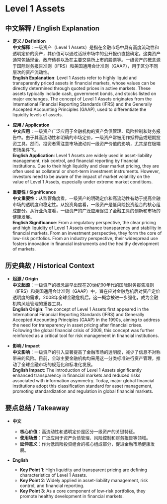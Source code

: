 # Level 1 Assets

## 中文解释 / English Explanation

* **定义 / Definition**  
  **中文解释**：一级资产（Level 1 Assets）是指在金融市场中具有高度流动性和透明定价的资产，其价值可以通过活跃市场中的公开报价直接确定。这类资产通常包括现金、政府债券以及在主要交易所上市的股票等。一级资产的概念源于国际财务报告准则（IFRS）和美国通用会计准则（GAAP），用于区分不同层次的资产流动性。  
  **English Explanation**: Level 1 Assets refer to highly liquid and transparently priced assets in financial markets, whose values can be directly determined through quoted prices in active markets. These assets typically include cash, government bonds, and stocks listed on major exchanges. The concept of Level 1 Assets originates from the International Financial Reporting Standards (IFRS) and the Generally Accepted Accounting Principles (GAAP), used to differentiate the liquidity levels of assets.

* **应用 / Application**  
  **中文应用**：一级资产广泛应用于金融机构的资产负债管理、风险控制和财务报告中。由于其高流动性和明确的市场定价，一级资产常被用作抵押品或短期投资工具。然而，投资者需注意市场波动对一级资产价值的影响，尤其是在极端市场条件下。  
  **English Application**: Level 1 Assets are widely used in asset-liability management, risk control, and financial reporting by financial institutions. Due to their high liquidity and clear market pricing, they are often used as collateral or short-term investment instruments. However, investors need to be aware of the impact of market volatility on the value of Level 1 Assets, especially under extreme market conditions.

* **重要性 / Significance**  
  **中文重要性**：从监管角度看，一级资产的明确定价和高流动性有助于提高金融市场的透明度和稳定性。从投资角度看，一级资产是低风险投资组合的核心组成部分。从行业角度看，一级资产的广泛应用促进了金融工具的创新和市场的健康发展。  
  **English Significance**: From a regulatory perspective, the clear pricing and high liquidity of Level 1 Assets enhance transparency and stability in financial markets. From an investment perspective, they form the core of low-risk portfolios. From an industry perspective, their widespread use fosters innovation in financial instruments and the healthy development of markets.

## 历史典故 / Historical Context

* **起源 / Origin**  
  **中文起源**：一级资产的概念最早出现在20世纪90年代的国际财务报告准则（IFRS）和美国通用会计准则（GAAP）中，旨在应对金融危机后对资产定价透明度的需求。2008年全球金融危机后，这一概念被进一步强化，成为金融机构风险管理的重要工具。  
  **English Origin**: The concept of Level 1 Assets first appeared in the International Financial Reporting Standards (IFRS) and Generally Accepted Accounting Principles (GAAP) in the 1990s, aiming to address the need for transparency in asset pricing after financial crises. Following the global financial crisis of 2008, this concept was further reinforced as a critical tool for risk management in financial institutions.

* **影响 / Impact**  
  **中文影响**：一级资产的引入显著提高了金融市场的透明度，减少了信息不对称带来的风险。目前，全球主要金融机构均采用这一分类标准进行资产管理，推动了全球金融市场的规范化和标准化发展。  
  **English Impact**: The introduction of Level 1 Assets significantly enhanced transparency in financial markets and reduced risks associated with information asymmetry. Today, major global financial institutions adopt this classification standard for asset management, promoting standardization and regulation in global financial markets.

## 要点总结 / Takeaway

* **中文**  
   - **核心价值**：高流动性和透明定价是区分一级资产的关键特征。  
   - **使用场景**：广泛应用于资产负债管理、风险控制和财务报告等领域。  
   - **延伸意义**：作为低风险投资组合的核心组成部分，促进金融市场健康发展。

* **English**  
   - **Key Point 1**: High liquidity and transparent pricing are defining characteristics of Level 1 Assets.  
   - **Key Point 2**: Widely applied in asset-liability management, risk control, and financial reporting.  
   - **Key Point 3**: As a core component of low-risk portfolios, they promote healthy development in financial markets.